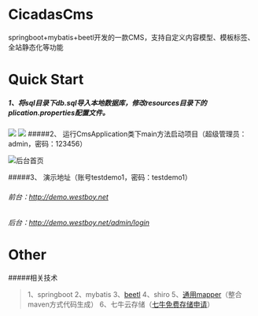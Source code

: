 # CicadasCms
springboot+mybatis+beetl开发的一款CMS，支持自定义内容模型、模板标签、全站静态化等功能
# Quick Start
##### 1、将sql目录下db.sql导入本地数据库，修改resources目录下的plication.properties配置文件。
![](https://raw.githubusercontent.com/westboy/CicadasCms/master/CicadasCms/doc/s1.png)
![](https://raw.githubusercontent.com/westboy/CicadasCms/master/CicadasCms/doc/s2.png)
#####2、 运行CmsApplication类下main方法启动项目（超级管理员：admin，密码：123456）

![后台首页](https://raw.githubusercontent.com/westboy/CicadasCms/master/CicadasCms/doc/index.png "后台首页")

#####3、 演示地址（账号testdemo1，密码：testdemo1）
###### 前台：http://demo.westboy.net 
###### 后台：http://demo.westboy.net/admin/login
# Other
#####相关技术
> 1、springboot
2、mybatis
3、[beetl](http://www.ibeetl.com "beetl")
4、shiro
5、[通用mapper](http://git.oschina.net/free/Mapper "通用mapper")（整合maven方式代码生成）
6、七牛云存储（[七牛免费存储申请](https://portal.qiniu.com/signup?code=3lb7ah8vdj0ia "七牛免费存储申请")）
